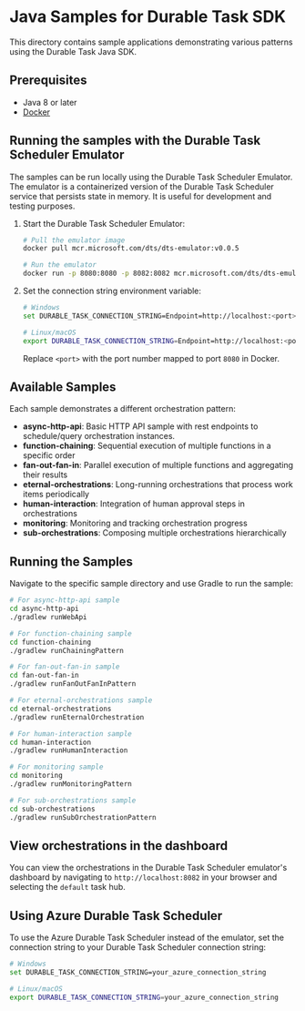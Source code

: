 # Java Samples for Durable Task SDK

This directory contains sample applications demonstrating various patterns using the Durable Task Java SDK.

## Prerequisites

- Java 8 or later
- [Docker](https://www.docker.com/get-started)

## Running the samples with the Durable Task Scheduler Emulator

The samples can be run locally using the Durable Task Scheduler Emulator. The emulator is a containerized version of the Durable Task Scheduler service that persists state in memory. It is useful for development and testing purposes.

1. Start the Durable Task Scheduler Emulator:

   ```bash
   # Pull the emulator image
   docker pull mcr.microsoft.com/dts/dts-emulator:v0.0.5

   # Run the emulator
   docker run -p 8080:8080 -p 8082:8082 mcr.microsoft.com/dts/dts-emulator:v0.0.5
   ```

2. Set the connection string environment variable:
   ```bash
   # Windows
   set DURABLE_TASK_CONNECTION_STRING=Endpoint=http://localhost:<port>;TaskHub=default;Authentication=None

   # Linux/macOS
   export DURABLE_TASK_CONNECTION_STRING=Endpoint=http://localhost:<port>;TaskHub=default;Authentication=None
   ```
   Replace `<port>` with the port number mapped to port `8080` in Docker.

## Available Samples

Each sample demonstrates a different orchestration pattern:

- **async-http-api**: Basic HTTP API sample with rest endpoints to schedule/query orchestration instances.
- **function-chaining**: Sequential execution of multiple functions in a specific order
- **fan-out-fan-in**: Parallel execution of multiple functions and aggregating their results
- **eternal-orchestrations**: Long-running orchestrations that process work items periodically
- **human-interaction**: Integration of human approval steps in orchestrations
- **monitoring**: Monitoring and tracking orchestration progress
- **sub-orchestrations**: Composing multiple orchestrations hierarchically

## Running the Samples

Navigate to the specific sample directory and use Gradle to run the sample:

```bash
# For async-http-api sample
cd async-http-api
./gradlew runWebApi

# For function-chaining sample
cd function-chaining
./gradlew runChainingPattern

# For fan-out-fan-in sample
cd fan-out-fan-in
./gradlew runFanOutFanInPattern

# For eternal-orchestrations sample
cd eternal-orchestrations
./gradlew runEternalOrchestration

# For human-interaction sample
cd human-interaction
./gradlew runHumanInteraction

# For monitoring sample
cd monitoring
./gradlew runMonitoringPattern

# For sub-orchestrations sample
cd sub-orchestrations
./gradlew runSubOrchestrationPattern
```

## View orchestrations in the dashboard

You can view the orchestrations in the Durable Task Scheduler emulator's dashboard by navigating to `http://localhost:8082` in your browser and selecting the `default` task hub.

## Using Azure Durable Task Scheduler

To use the Azure Durable Task Scheduler instead of the emulator, set the connection string to your Durable Task Scheduler connection string:

```bash
# Windows
set DURABLE_TASK_CONNECTION_STRING=your_azure_connection_string

# Linux/macOS
export DURABLE_TASK_CONNECTION_STRING=your_azure_connection_string
```